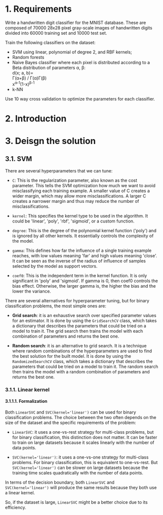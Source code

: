 # 1. Requirements

Write a handwritten digit classifier for the MNIST database. These are composed of 70000 28x28 pixel gray-scale images
of handwritten digits divided into 60000 training set and 10000 test set.

Train the following classifiers on the dataset:

* SVM using linear, polynomial of degree 2, and RBF kernels;
* Random forests
* Naive Bayes classifier where each pixel is distributed according to a Beta distribution of parameters &alpha;,
  &beta;:\
  d(x; a, b)=
  <div class="frac"><span>&Gamma;(&alpha;+&beta;)</span>
    <span class="symbol">/</span>
    <span class="bottom">&Gamma;(&alpha;)&Gamma;(&beta;)</span></div>
  x<sup>&alpha;-1</sup>(1-x)<sup>&beta;-1</sup>
* k-NN

Use 10 way cross validation to optimize the parameters for each classifier.

# 2. Introduction

# 3. Deisgn the solution

## 3.1. SVM

There are several hyperparameters that we can tune:

* `C`: This is the regularization parameter, also known as the cost parameter. This tells the SVM optimization how much
  we want to avoid misclassifying each training example. A smaller value of C creates a wider margin, which may allow
  more misclassifications. A larger C creates a narrower margin and thus may reduce the number of misclassifications.

* `kernel`: This specifies the kernel type to be used in the algorithm. It could be 'linear', 'poly', 'rbf', 'sigmoid',
  or a custom function.

* `degree`: This is the degree of the polynomial kernel function ('poly') and is ignored by all other kernels. It
  essentially controls the complexity of the model.

* `gamma`: This defines how far the influence of a single training example reaches, with low values meaning 'far' and
  high values meaning 'close'. It can be seen as the inverse of the radius of influence of samples selected by the model
  as support vectors.

* `coef0`: This is the independent term in the kernel function. It is only significant in 'poly' and 'sigmoid'. If gamma
  is 0, then coef0 controls the bias effect. Otherwise, the larger gamma is, the higher the bias and the lower the variance.

There are several alternatives for hyperparameter tuning, but for binary classification problems, the most simple ones
are:

* **Grid search**: it is an exhaustive search over specified parameter values for an estimator. It is done by using the
  `GridSearchCV` class, which takes a dictionary that describes the parameters that could be tried on a model to train
  it. The grid search then trains the model with each combination of parameters and returns the best one.

* **Random search**: it is an alternative to grid search. It is a technique where random combinations of the
  hyperparameters are used to find the best solution for the built model. It is done by using the `RandomizedSearchCV`
  class, which takes a dictionary that describes the parameters that could be tried on a model to train it. The random
  search then trains the model with a random combination of parameters and returns the best one.

### 3.1.1. Linear kernel

#### 3.1.1.1. Formalization

Both `LinearSVC` and `SVC(kernel='linear')` can be used for binary classification problems. The choice between the two
often depends on the size of the dataset and the specific requirements of the problem:

* `LinearSVC`: it uses a one-vs-rest strategy for multi-class problems, but for binary classification, this distinction
  does
  not matter. It can be faster to train on large datasets because it scales linearly with the number of data points.

* `SVC(kernel='linear')`: it uses a one-vs-one strategy for multi-class problems. For binary classification, this is
  equivalent to one-vs-rest. But `SVC(kernel='linear')` can be slower on large datasets because the training time scales
  quadratically with the number of data points.

In terms of the decision boundary, both `LinearSVC` and `SVC(kernel='linear')` will produce the same results because
they both use a linear kernel.

So, if the dataset is large, `LinearSVC` might be a better choice due to its efficiency.

